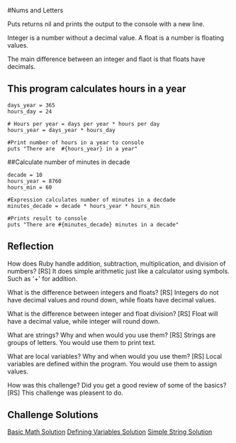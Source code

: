 #Nums and Letters

Puts returns nil and prints the output to the console with a new line.

Integer is a number without a decimal value. A float is a number is floating values.

The main difference between an integer and flaot is that floats have decimals.

## This program calculates hours in a year

```
days_year = 365
hours_day = 24

# Hours per year = days per year * hours per day
hours_year = days_year * hours_day

#Print number of hours in a year to console
puts "There are  #{hours_year} in a year"
```


##Calculate number of minutes in decade

```
decade = 10
hours_year = 8760
hours_min = 60

#Expression calculates number of minutes in a decdade
minutes_decade = decade * hours_year * hours_min

#Prints result to console
puts "There are #{minutes_decade} minutes in a decade"
```

## Reflection
How does Ruby handle addition, subtraction, multiplication, and division of numbers?
[RS] It does simple arithmetic just like a calculator using symbols. Such as '+' for addition.

What is the difference between integers and floats?
[RS] Integers do not have decimal values and round down, while floats have decimal values.

What is the difference between integer and float division?
[RS] Float will have a decimal value, while integer will round down.

What are strings? Why and when would you use them?
[RS] Strings are groups of letters. You would use them to print text.

What are local variables? Why and when would you use them?
[RS] Local variables are defined within the program. You would use them to assign values.

How was this challenge? Did you get a good review of some of the basics?
[RS] This challenge was pleasent to do.

## Challenge Solutions
[Basic Math Solution](https://github.com/rockysimkonis/phase-0/blob/master/week-4/basic-math.rb)
[Defining Variables Solution](https://github.com/rockysimkonis/phase-0/blob/master/week-4/defining-variables.rb)
[Simple String Solution](https://github.com/rockysimkonis/phase-0/blob/master/week-4/simple-string.rb)
